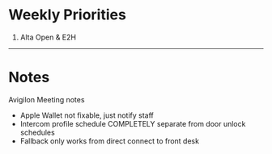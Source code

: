 # Weekly Priorities
1. Alta Open & E2H
---
# Notes

Avigilon Meeting notes
- Apple Wallet not fixable, just notify staff
- Intercom profile schedule COMPLETELY separate from door unlock schedules
- Fallback only works from direct connect to front desk